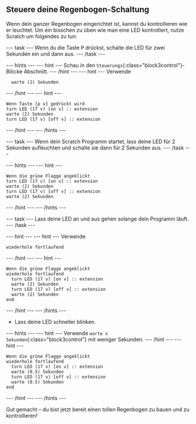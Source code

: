 ## Steuere deine Regenbogen-Schaltung

Wenn dein ganzer Regenbogen eingerichtet ist, kannst du kontrollieren wie er leuchtet. Um ein bisschen zu üben wie man eine LED kontrolliert, nutze Scratch um folgendes zu tun:

\--- task \--- Wenn du die Taste <kbd>P</kbd> drückst, schalte die LED für zwei Sekunden ein und dann aus. \--- /task \---

\--- hints \--- \--- hint \--- Schau in den `Steuerungs`{:class="block3control"}-Blöcke Abschnitt. \--- /hint \--- \--- hint \--- Verwende

```blocks3
  warte (2) Sekunden
```

\--- /hint \--- \--- hint \---

```blocks3
Wenn Taste [p v] gedrückt wird
turn LED (17 v) [on v] :: extension
warte (2) Sekunden
turn LED (17 v) [off v] :: extension
```

\--- /hint \--- \--- /hints \---

\--- task \--- Wenn dein Scratch Programm startet, lass deine LED für 2 Sekunden aufleuchten und schalte sie dann für 2 Sekunden aus. \--- /task \---

\--- hints \--- \--- hint \---

```blocks3
Wenn die grüne Flagge angeklickt
turn LED (17 v) [on v] :: extension
warte (2) Sekunden
turn LED (17 v) [off v] :: extension
warte (2) Sekunden
```

\--- /hint \--- \--- /hints \---

\--- task \--- Lass deine LED an und aus gehen solange dein Programm läuft. \--- /task \---

\--- hint \--- \--- hint \--- Verwende

```blocks3
wiederhole fortlaufend
```

\--- /hint \--- \--- hint \---

```blocks3
Wenn die grüne Flagge angeklickt
wiederhole fortlaufend 
  turn LED (17 v) [on v] :: extension
  warte (2) Sekunden
  turn LED (17 v) [off v] :: extension
  warte (2) Sekunden
end
```

\--- /hint \--- \--- /hints \---

+ Lass deine LED schneller blinken.

\--- hints \--- \--- hint \--- Verwende `warte x Sekunden`{:class="block3control"} mit weniger Sekunden. \--- /hint \--- \--- hint \---

```blocks3
Wenn die grüne Flagge angeklickt
wiederhole fortlaufend 
  turn LED (17 v) [on v] :: extension
  warte (0.5) Sekunden
  turn LED (17 v) [off v] :: extension
  warte (0.5) Sekunden
end
```

\--- /hint \--- \--- /hints \---

Gut gemacht – du bist jetzt bereit einen tollen Regenbogen zu bauen und zu kontrollieren!